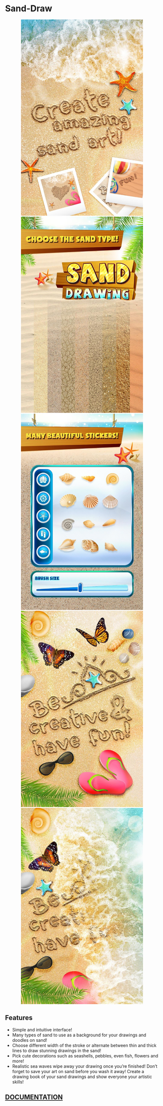 # Sand-Draw

<p align="center">
  <img width="400" src="1.jpeg">
  <img width="400" src="2.jpeg">
  <img width="400" src="3.jpeg">
  <img width="400" src="4.jpeg">
  <img width="400" src="5.jpeg">
</p>


## Features
  * Simple and intuitive interface! 
  * Many types of sand to use as a background for your drawings and doodles on sand! 
  * Choose different width of the stroke or alternate between thin and thick lines to draw stunning drawings in the sand!
  * Pick cute decorations such as seashells, pebbles, even fish, flowers and more!
  * Realistic sea waves wipe away your drawing once you’re finished! Don’t forget to save your art on sand before you wash it away! Create a drawing book of your sand drawings and show everyone your artistic skills! 


## [DOCUMENTATION](https://github.com/spatel210/Sand-Draw/blob/main/SandDraw.pdf)
